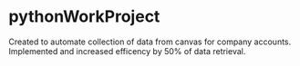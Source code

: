 # pythonWorkProject
Created to automate collection of data from canvas for company accounts. Implemented and increased efficency by 50% of data retrieval.

